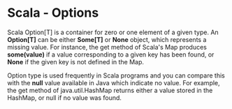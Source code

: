 # Scala - Options
Scala Option[T] is a container for zero or one element of a given type. An **Option[T]** can be either **Some[T]** or **None** object, which represents a missing value. For instance, the get method of Scala's Map produces **some(value)** if a value corresponding to a given key has been found, or **None** if the given key is not defined in the Map.

Option type is used frequently in Scala programs and you can compare this with the **null** value available in Java which indicate no value. For example, the get method of java.util.HashMap returns either a value stored in the HashMap, or null if no value was found.

